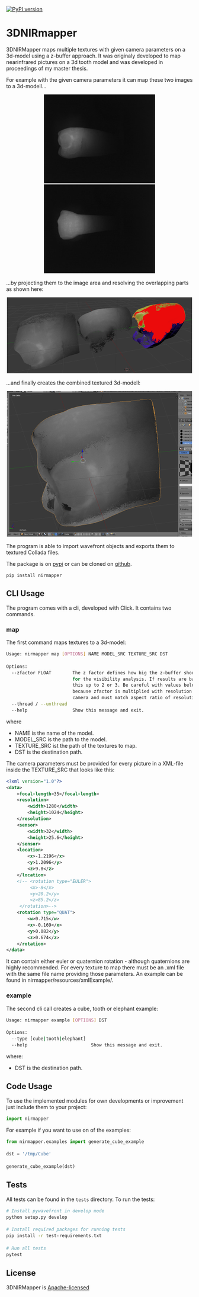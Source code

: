 [![PyPI version](https://badge.fury.io/py/nirmapper.svg)](https://badge.fury.io/py/nirmapper)


# 3DNIRmapper

3DNIRMapper maps multiple textures with given camera parameters on a 3d-model using a z-buffer approach. It was originaly developed to map nearinfrared pictures on a 3d tooth model and was developed in proceedings of my master thesis.

For example with the given camera parameters it can map these two images to a 3d-modell...

<div align="center">

[![preview](https://github.com/fechbmaster/3DNIRmapper/blob/master/nirmapper/resources/images/sample1.jpg)](#readme)
[![preview](https://github.com/fechbmaster/3DNIRmapper/blob/master/nirmapper/resources/images/sample2.jpg)](#readme)

</div>

...by projecting them to the image area and resolving the overlapping parts as shown here:

<div align="center">

[![preview](https://github.com/fechbmaster/3DNIRmapper/blob/master/nirmapper/resources/images/overlap.png)](#readme)


</div>

...and finally creates the combined textured 3d-modell:

<div align="center">

[![preview](https://github.com/fechbmaster/3DNIRmapper/blob/master/nirmapper/resources/images/result.png)](#readme)

</div>

The program is able to import wavefront objects and exports them to textured Collada files.

The package is on [pypi](https://pypi.org/project/nirmapper/)
or can be cloned on [github](https://github.com/fechbmaster/3DNIRmapper).

```
pip install nirmapper
```

## CLI Usage

The program comes with a cli, developed with Click. It contains two commands. 

### map

The first command maps textures to a 3d-model:
```bash
Usage: nirmapper map [OPTIONS] NAME MODEL_SRC TEXTURE_SRC DST

Options:
  --zfactor FLOAT        The z factor defines how big the z-buffer should be
                         for the visibility analysis. If results are bad put
                         this up to 2 or 3. Be careful with values below zero
                         because zfactor is multiplied with resolution of
                         camera and must match aspect ratio of resolution.
  --thread / --unthread
  --help                 Show this message and exit.
```
where
* NAME is the name of the model.
* MODEL_SRC is the path to the model.
* TEXTURE_SRC ist the path of the textures to map.
* DST is the destination path.

The camera parameters must be provided for every picture in a XML-file inside the TEXTURE_SRC that looks like this:

```xml
<?xml version="1.0"?>
<data>
    <focal-length>35</focal-length>
    <resolution>
        <width>1280</width>
        <height>1024</height>
    </resolution>
    <sensor>
        <width>32</width>
        <height>25.6</height>
    </sensor>
    <location>
        <x>-1.2196</x>
        <y>1.2096</y>
        <z>9.8</z>
    </location>
    <!-- <rotation type="EULER">
         <x>-8</x>
         <y>20.2</y>
         <z>85.2</z>
     </rotation>-->
    <rotation type="QUAT">
        <w>0.715</w>
        <x>-0.169</x>
        <y>0.082</y>
        <z>0.674</z>
    </rotation>
</data>
```
It can contain either euler or quaternion rotation - although quaternions are highly recommended. For every texture to map there must be an .xml file with the same file name providing those parameters. An example can be found in nirmapper/resources/xmlExample/.

### example

The second cli call creates a cube, tooth or elephant example:

```bash
Usage: nirmapper example [OPTIONS] DST

Options:
  --type [cube|tooth|elephant]
  --help                        Show this message and exit.

```
where:
* DST is the destination path.

## Code Usage

To use the implemented modules for own developments or improvement just include them to your project:

```python
import nirmapper
```

For example if you want to use on of the examples:

```python
from nirmapper.examples import generate_cube_example

dst = '/tmp/Cube'

generate_cube_example(dst)
```

## Tests

All tests can be found in the `tests` directory. To run the tests:

```bash
# Install pywavefront in develop mode
python setup.py develop

# Install required packages for running tests
pip install -r test-requirements.txt

# Run all tests
pytest
```

License
-------

3DNIRMapper is [Apache-licensed](https://github.com/fechbmaster/3DNirmapper/LICENSE)

